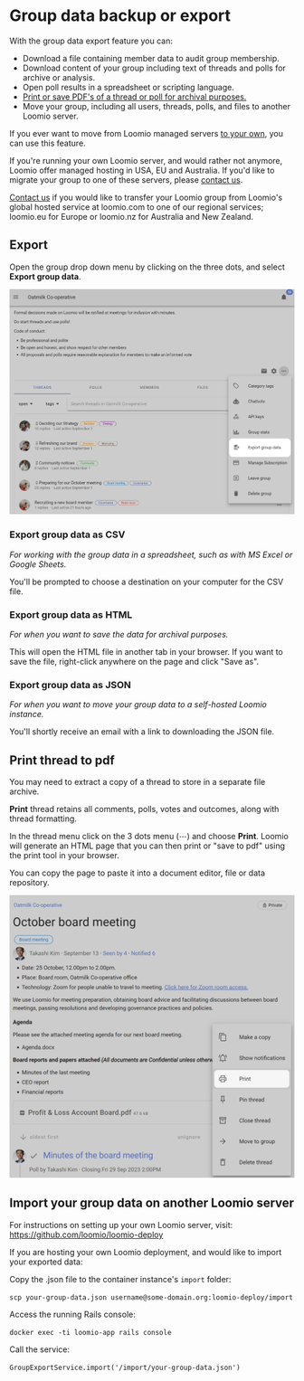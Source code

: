 # Group data backup or export

With the group data export feature you can:

- Download a file containing member data to audit group membership.
- Download content of your group including text of threads and polls for archive or analysis.
- Open poll results in a spreadsheet or scripting language.
- [Print or save PDF's of a thread or poll for archival purposes.](#print-thread-to-pdf)
- Move your group, including all users, threads, polls, and files to another Loomio server.

If you ever want to move from Loomio managed servers [to your own](https://github.com/loomio/loomio-deploy), you can use this feature.

If you're running your own Loomio server, and would rather not anymore, Loomio offer managed hosting in USA, EU and Australia. If you'd like to migrate your group to one of these servers, please [contact us](https://www.loomio.com/contact).

[Contact us](https://www.loomio.com/contact) if you would like to transfer your Loomio group from Loomio's global hosted service at loomio.com to one of our regional services; loomio.eu for Europe or loomio.nz for Australia and New Zealand.

## Export

Open the group drop down menu by clicking on the three dots, and select **Export group data**.

![](export_data.png#width-90)

### Export group data as CSV

*For working with the group data in a spreadsheet, such as with MS Excel or Google Sheets.*

You'll be prompted to choose a destination on your computer for the CSV file.

### Export group data as HTML

*For when you want to save the data for archival purposes.*

This will open the HTML file in another tab in your browser. If you want to save the file, right-click anywhere on the page and click "Save as".

### Export group data as JSON

*For when you want to move your group data to a self-hosted Loomio instance.*

You'll shortly receive an email with a link to downloading the JSON file.

## Print thread to pdf

You may need to extract a copy of a thread to store in a separate file archive.  

**Print** thread retains all comments, polls, votes and outcomes, along with thread formatting.

In the thread menu click on the 3 dots menu (⋯) and choose **Print**. Loomio will generate an HTML page that you can then print or "save to pdf" using the print tool in your browser.   

You can copy the page to paste it into a document editor, file or data repository.

![](thread_print.png#width-90)

## Import your group data on another Loomio server

For instructions on setting up your own Loomio server, visit: https://github.com/loomio/loomio-deploy

If you are hosting your own Loomio deployment, and would like to import your exported data:

Copy the .json file to the container instance's `import` folder:

`scp your-group-data.json username@some-domain.org:loomio-deploy/import`

Access the running Rails console:

`docker exec -ti loomio-app rails console`

Call the service:

`GroupExportService.import('/import/your-group-data.json')`
